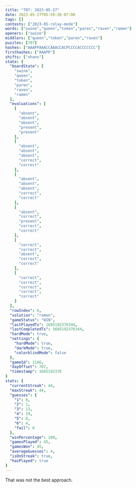 ```yaml
---
title: "707: 2023-05-27"
date: 2023-05-27T05:59:36-07:00
tags: []
contests: ["2023-05-relay-mode"]
words: ["swine","queen","token","paren","raven","ramen"]
openers: ["swine"]
middlers: ["queen","token","paren","raven"]
puzzles: [707]
hashes: ["AAAPPAAACCAAACCACPCCCCACCCCCCC"]
firsthashes: ["AAAPP"]
shifts: ["xhunx"]
state: {
  "boardState": [
    "swine",
    "queen",
    "token",
    "paren",
    "raven",
    "ramen"
  ],
  "evaluations": [
    [
      "absent",
      "absent",
      "absent",
      "present",
      "present"
    ],
    [
      "absent",
      "absent",
      "absent",
      "correct",
      "correct"
    ],
    [
      "absent",
      "absent",
      "absent",
      "correct",
      "correct"
    ],
    [
      "absent",
      "correct",
      "present",
      "correct",
      "correct"
    ],
    [
      "correct",
      "correct",
      "absent",
      "correct",
      "correct"
    ],
    [
      "correct",
      "correct",
      "correct",
      "correct",
      "correct"
    ]
  ],
  "rowIndex": 6,
  "solution": "ramen",
  "gameStatus": "WIN",
  "lastPlayedTs": 1685192376344,
  "lastCompletedTs": 1685192376344,
  "hardMode": true,
  "settings": {
    "hardMode": true,
    "darkMode": true,
    "colorblindMode": false
  },
  "gameId": 1146,
  "dayOffset": 707,
  "timestamp": 1685192376
}
stats: {
  "currentStreak": 44,
  "maxStreak": 44,
  "guesses": {
    "1": 0,
    "2": 1,
    "3": 13,
    "4": 19,
    "5": 8,
    "6": 4,
    "fail": 0
  },
  "winPercentage": 100,
  "gamesPlayed": 45,
  "gamesWon": 45,
  "averageGuesses": 4,
  "isOnStreak": true,
  "hasPlayed": true
}
---
```

<!-- more -->
That was not the best approach.
